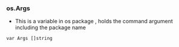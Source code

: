 ### os.Args 

- This is a variable in os package , holds the command argument including the package name

```
var Args []string
```
